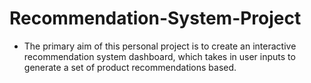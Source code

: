 # Recommendation-System-Project

* The primary aim of this personal project is to create an interactive recommendation system dashboard, which takes in user inputs to generate a set of product recommendations based. 
